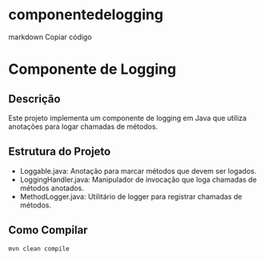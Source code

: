 # componentedelogging

markdown
Copiar código
# Componente de Logging

## Descrição
Este projeto implementa um componente de logging em Java que utiliza anotações para logar chamadas de métodos.

## Estrutura do Projeto
- Loggable.java: Anotação para marcar métodos que devem ser logados.
- LoggingHandler.java: Manipulador de invocação que loga chamadas de métodos anotados.
- MethodLogger.java: Utilitário de logger para registrar chamadas de métodos.

## Como Compilar
```bash
mvn clean compile
